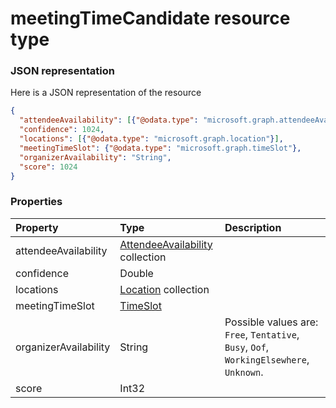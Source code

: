 # meetingTimeCandidate resource type



### JSON representation

Here is a JSON representation of the resource

<!-- {
  "blockType": "resource",
  "optionalProperties": [

  ],
  "@odata.type": "microsoft.graph.meetingtimecandidate"
}-->

```json
{
  "attendeeAvailability": [{"@odata.type": "microsoft.graph.attendeeAvailability"}],
  "confidence": 1024,
  "locations": [{"@odata.type": "microsoft.graph.location"}],
  "meetingTimeSlot": {"@odata.type": "microsoft.graph.timeSlot"},
  "organizerAvailability": "String",
  "score": 1024
}

```
### Properties
| Property	   | Type	|Description|
|:---------------|:--------|:----------|
|attendeeAvailability|[AttendeeAvailability](attendeeavailability.md) collection||
|confidence|Double||
|locations|[Location](location.md) collection||
|meetingTimeSlot|[TimeSlot](timeslot.md)||
|organizerAvailability|String| Possible values are: `Free`, `Tentative`, `Busy`, `Oof`, `WorkingElsewhere`, `Unknown`.|
|score|Int32||

<!-- uuid: 8fcb5dbc-d5aa-4681-8e31-b001d5168d79
2015-10-25 14:57:30 UTC -->
<!-- {
  "type": "#page.annotation",
  "description": "meetingTimeCandidate resource",
  "keywords": "",
  "section": "documentation",
  "tocPath": ""
}-->